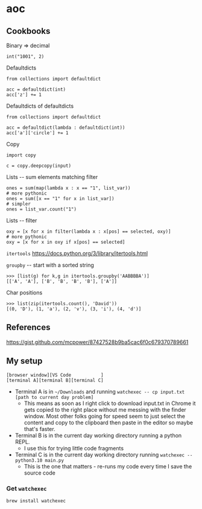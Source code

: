 # aoc

## Cookbooks

Binary => decimal
```
int("1001", 2)
```

Defaultdicts
```
from collections import defaultdict

acc = defaultdict(int)
acc['z'] += 1
```
Defaultdicts of defaultdicts
```
from collections import defaultdict

acc = defaultdict(lambda : defaultdict(int))
acc['a']['circle'] += 1
```

Copy
```
import copy

c = copy.deepcopy(input)
```

Lists -- sum elements matching filter
```
ones = sum(map(lambda x : x == "1", list_var))
# more pythonic
ones = sum([x == "1" for x in list_var])
# simpler
ones = list_var.count("1")
```
Lists -- filter
```
oxy = [x for x in filter(lambda x : x[pos] == selected, oxy)]
# more pythonic
oxy = [x for x in oxy if x[pos] == selected]
```

`itertools`
https://docs.python.org/3/library/itertools.html

`groupby` -- start with a sorted string
```
>>> [list(g) for k,g in itertools.groupby('AABBBBA')]
[['A', 'A'], ['B', 'B', 'B', 'B'], ['A']] 
```

Char positions
```
>>> list(zip(itertools.count(), 'David')) 
[(0, 'D'), (1, 'a'), (2, 'v'), (3, 'i'), (4, 'd')]
```

## References
https://gist.github.com/mcpower/87427528b9ba5cac6f0c679370789661

## My setup

```
[browser window][VS Code           ]
[terminal A][terminal B][terminal C]
```

* Terminal A is in `~/Downloads` and running `watchexec -- cp input.txt [path to current day problem]`
   * This means as soon as I right click to download input.txt in Chrome it gets copied to the right place without me messing with the finder window. Most other folks going for speed seem to just select the content and copy to the clipboard then paste in the editor so maybe that's faster.
* Terminal B is in the current day working directory running a python REPL.
   * I use this for trying little code fragments
* Terminal C is in the current day working directory running `watchexec -- python3.10 main.py`
   * This is the one that matters - re-runs my code every time I save the source code
### Get `watchexec`
`brew install watchexec`
